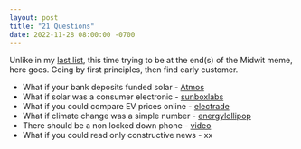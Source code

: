 ```yaml
---
layout: post
title: "21 Questions"
date: 2022-11-28 08:00:00 -0700
---
```


Unlike in my [last list](/2022-09-25-great-articles), this time trying to be at the end(s) of the Midwit meme, here goes.
Going by first principles, then find early customer.

- What if your bank deposits funded solar - [Atmos](https://joinatmos.com)
- What if solar was a consumer electronic - [sunboxlabs](https://sunboxlabs.com)
- What if you could compare EV prices online - [electrade](https://electrade.app)
- What if climate change was a simple number - [energylollipop](https://energylollipop.com)
- There should be a non locked down phone - [video](/2022-11-05-gnome-shell-mobile-with-postmarketos)
- What if you could read only constructive news - xx
